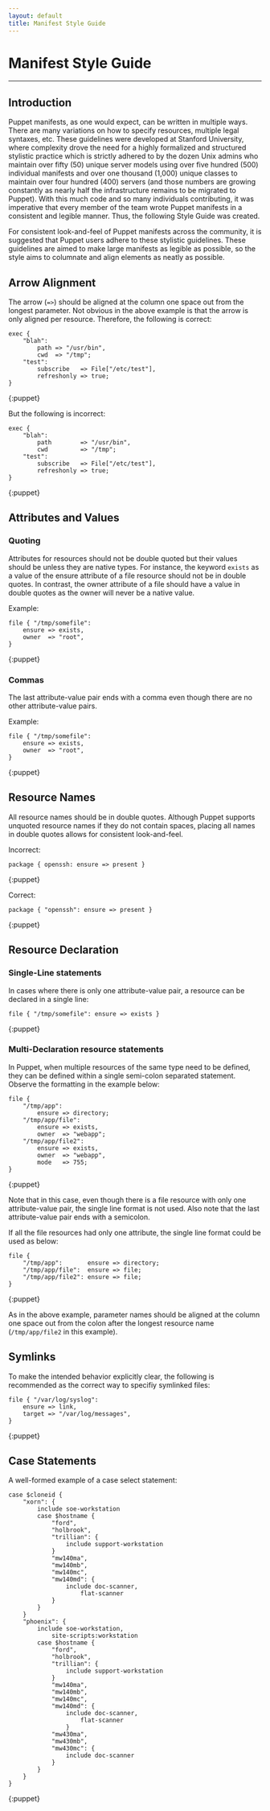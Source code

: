 ```yaml
---
layout: default
title: Manifest Style Guide
---
```


Manifest Style Guide
===========

* * *

Introduction
------------

Puppet manifests, as one would expect, can be written in multiple
ways.  There are many variations on how to specify resources, multiple
legal syntaxes, etc.  These guidelines were developed at Stanford
University, where complexity drove the need for a highly formalized
and structured stylistic practice which is strictly adhered to by the
dozen Unix admins who maintain over fifty (50) unique server models
using over five hundred (500) individual manifests and over one
thousand (1,000) unique classes to maintain over four hundred (400)
servers (and those numbers are growing constantly as nearly half the
infrastructure remains to be migrated to Puppet).  With this much code
and so many individuals contributing, it was imperative that every
member of the team wrote Puppet manifests in a consistent and legible
manner.  Thus, the following Style Guide was created.

For consistent look-and-feel of Puppet manifests across the community,
it is suggested that Puppet users adhere to these stylistic
guidelines.  These guidelines are aimed to make large manifests as
legible as possible, so the style aims to columnate and align elements
as neatly as possible.

Arrow Alignment
---------------

The arrow (`=>`) should be aligned at the column one space out from the longest parameter.  Not obvious in the above example is that the arrow is only aligned per resource.  Therefore, the following is correct:

    exec {
        "blah":
            path => "/usr/bin",
            cwd  => "/tmp";
        "test":
            subscribe   => File["/etc/test"],
            refreshonly => true;
    }
{:puppet}

But the following is incorrect:

    exec {
        "blah":
            path        => "/usr/bin",
            cwd         => "/tmp";
        "test":
            subscribe   => File["/etc/test"],
            refreshonly => true;
    }
{:puppet}

Attributes and Values
---------------------

### Quoting

Attributes for resources should not be double quoted but their values should
be unless they are native types.  For instance, the keyword `exists` as a value
of the ensure attribute of a file resource should not be in double quotes.  In
contrast, the owner attribute of a file should have a value in double quotes as
the owner will never be a native value.

Example:

    file { "/tmp/somefile":
        ensure => exists,
        owner  => "root",
    }
{:puppet}

### Commas

The last attribute-value pair ends with a comma even though there are no other
attribute-value pairs.

Example:

    file { "/tmp/somefile":
        ensure => exists,
        owner  => "root",
    }
{:puppet}

Resource Names
--------------

All resource names should be in double quotes.  Although Puppet supports
unquoted resource names if they do not contain spaces, placing all names in
double quotes allows for consistent look-and-feel.

Incorrect:

    package { openssh: ensure => present }
{:puppet}

Correct:

    package { "openssh": ensure => present }
{:puppet}


Resource Declaration
--------------------

### Single-Line statements

In cases where there is only one attribute-value pair, a resource can be
declared in a single line:

    file { "/tmp/somefile": ensure => exists }
{:puppet}

### Multi-Declaration resource statements

In Puppet, when multiple resources of the same type need to be defined, they
can be defined within a single semi-colon separated statement.  Observe the
formatting in the example below:

    file {
        "/tmp/app":
            ensure => directory;
        "/tmp/app/file":
            ensure => exists,
            owner  => "webapp";
        "/tmp/app/file2":
            ensure => exists,
            owner  => "webapp",
            mode   => 755;
    }
{:puppet}

Note that in this case, even though there is a file resource with only one
attribute-value pair, the single line format is not used.  Also note that the last attribute-value
pair ends with a semicolon.

If all the file resources had only one attribute, the single line format could be used as
below:

    file {
        "/tmp/app":       ensure => directory;
        "/tmp/app/file":  ensure => file;
        "/tmp/app/file2": ensure => file;
    }
{:puppet}

As in the above example, parameter names should be aligned at the column one space out from the colon after the longest resource name (`/tmp/app/file2` in this example).


Symlinks
--------

To make the intended behavior explicitly clear, the following is recommended as the
correct way to specifiy symlinked files:

    file { "/var/log/syslog":
        ensure => link,
        target => "/var/log/messages",
    }
{:puppet}


Case Statements
---------------

A well-formed example of a case select statement:

    case $cloneid {
        "xorn": {
            include soe-workstation
            case $hostname {
                "ford",
                "holbrook",
                "trillian": {
                    include support-workstation
                }
                "mw140ma",
                "mw140mb",
                "mw140mc",
                "mw140md": {
                    include doc-scanner,
                        flat-scanner
                }
            }
        }
        "phoenix": {
            include soe-workstation,
                site-scripts:workstation
            case $hostname {
                "ford",
                "holbrook",
                "trillian": {
                    include support-workstation
                }
                "mw140ma",
                "mw140mb",
                "mw140mc",
                "mw140md": {
                    include doc-scanner,
                        flat-scanner
                    }
                "mw430ma",
                "mw430mb",
                "mw430mc": {
                    include doc-scanner
                }
            }
        }
    }
{:puppet}
